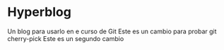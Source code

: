 # Hyperblog
Un blog para usarlo en e curso de Git
Este es un cambio para probar git cherry-pick
Este es un segundo cambio